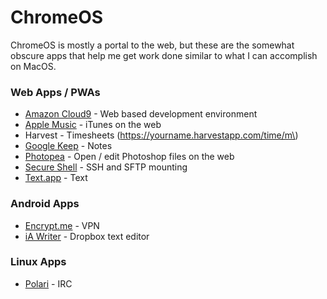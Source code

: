 # ChromeOS

ChromeOS is mostly a portal to the web, but these are the somewhat obscure apps that help me get work done similar to what I can accomplish on MacOS.

### Web Apps / PWAs

* [Amazon Cloud9](https://aws.amazon.com/cloud9/) - Web based development environment
* [Apple Music](https://music.apple.com/) - iTunes on the web
* Harvest - Timesheets \(https://yourname.harvestapp.com/time/m\)
* [Google Keep](https://keep.google.com/) - Notes
* [Photopea](https://www.photopea.com/) - Open / edit Photoshop files on the web
* [Secure Shell](https://chrome.google.com/webstore/detail/secure-shell-app/pnhechapfaindjhompbnflcldabbghjo?hl=en) - SSH and SFTP mounting
* [Text.app](https://chrome.google.com/webstore/detail/text/mmfbcljfglbokpmkimbfghdkjmjhdgbg?hl=en) - Text 

### Android Apps

* [Encrypt.me](https://encrypt.me/) - VPN
* [iA Writer](https://play.google.com/store/apps/details?id=net.ia.iawriter&hl=en_US) - Dropbox text editor

### Linux Apps

* [Polari](https://wiki.gnome.org/Apps/Polari) - IRC

